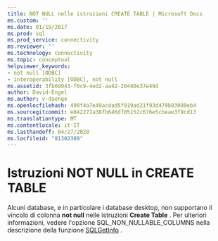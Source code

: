 ```yaml
---
title: NOT NULL nelle istruzioni CREATE TABLE | Microsoft Docs
ms.custom: ''
ms.date: 01/19/2017
ms.prod: sql
ms.prod_service: connectivity
ms.reviewer: ''
ms.technology: connectivity
ms.topic: conceptual
helpviewer_keywords:
- not null [ODBC]
- interoperability [ODBC], not null
ms.assetid: 3fb69943-f0c9-4ed2-aa42-20440e37e49d
author: David-Engel
ms.author: v-daenge
ms.openlocfilehash: 490f4a7e49acdad5f919ad21f93d479b03099eb4
ms.sourcegitcommit: e042272a38fb646df05152c676e5cbeae3f9cd13
ms.translationtype: MT
ms.contentlocale: it-IT
ms.lasthandoff: 04/27/2020
ms.locfileid: "81302389"
---
```

# <a name="not-null-in-create-table-statements"></a>Istruzioni NOT NULL in CREATE TABLE
Alcuni database, e in particolare i database desktop, non supportano il vincolo di colonna **not null** nelle istruzioni **Create Table** . Per ulteriori informazioni, vedere l'opzione SQL_NON_NULLABLE_COLUMNS nella descrizione della funzione [SQLGetInfo](../../../odbc/reference/syntax/sqlgetinfo-function.md) .
